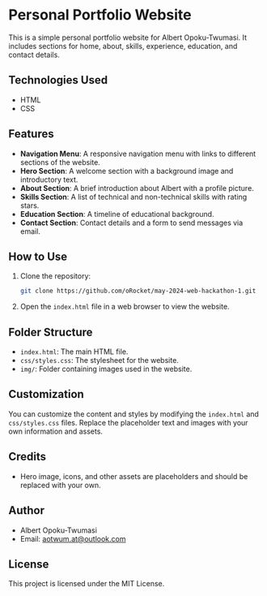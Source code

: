 # Personal Portfolio Website

This is a simple personal portfolio website for Albert Opoku-Twumasi. It includes sections for home, about, skills, experience, education, and contact details.

## Technologies Used

- HTML
- CSS

## Features

- **Navigation Menu**: A responsive navigation menu with links to different sections of the website.
- **Hero Section**: A welcome section with a background image and introductory text.
- **About Section**: A brief introduction about Albert with a profile picture.
- **Skills Section**: A list of technical and non-technical skills with rating stars.
- **Education Section**: A timeline of educational background.
- **Contact Section**: Contact details and a form to send messages via email.

## How to Use

1. Clone the repository:
    ```bash
    git clone https://github.com/oRocket/may-2024-web-hackathon-1.git
    ```
2. Open the `index.html` file in a web browser to view the website.

## Folder Structure

- `index.html`: The main HTML file.
- `css/styles.css`: The stylesheet for the website.
- `img/`: Folder containing images used in the website.

## Customization

You can customize the content and styles by modifying the `index.html` and `css/styles.css` files. Replace the placeholder text and images with your own information and assets.

## Credits

- Hero image, icons, and other assets are placeholders and should be replaced with your own.

## Author
- Albert Opoku-Twumasi
- Email: aotwum.at@outlook.com

## License

This project is licensed under the MIT License.

